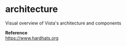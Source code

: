 # architecture
Visual overview of Vista's architecture and components




__Reference__  
https://www.hardhats.org 
